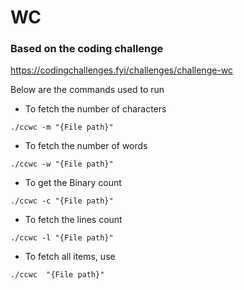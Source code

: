 # WC

### Based on the coding challenge
https://codingchallenges.fyi/challenges/challenge-wc


Below are the commands used to run

+ To fetch the number of characters

```
./ccwc -m "{File path}"
```


+ To fetch the number of words

```
./ccwc -w "{File path}"
```


+ To get the Binary count

```
./ccwc -c "{File path}"
```


+ To fetch the lines count

```
./ccwc -l "{File path}"
```

+ To fetch all items, use

```
./ccwc  "{File path}"
```

